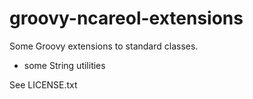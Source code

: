 # groovy-ncareol-extensions

Some Groovy extensions to standard classes.

* some String utilities

See LICENSE.txt
